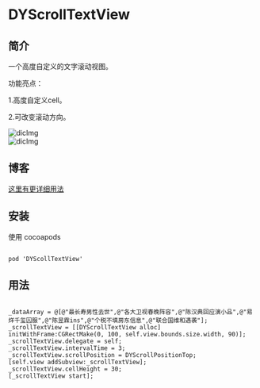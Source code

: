 # DYScrollTextView

## 简介
一个高度自定义的文字滚动视图。

功能亮点：

1.高度自定义cell。

2.可改变滚动方向。

![dicImg](https://github.com/duyi56432/DYScollTextView/blob/master/效果图上.gif)  
![dicImg](https://github.com/duyi56432/DYScollTextView/blob/master/效果图下.gif)  

## 博客
[这里有更详细用法](https://www.jianshu.com/p/35ee79534e07)

## 安装

使用 cocoapods
<pre><code> 
pod 'DYScollTextView'
</code></pre>

## 用法
<pre><code> 
_dataArray = @[@"最长寿男性去世",@"各大卫视春晚阵容",@"陈汉典回应演小品",@"易烊千玺囚服",@"陈昱霖ins",@"个税不填房东信息",@"联合国维和遇袭"];
_scrollTextView = [[DYScrollTextView alloc] initWithFrame:CGRectMake(0, 100, self.view.bounds.size.width, 90)];
_scrollTextView.delegate = self;
_scrollTextView.intervalTime = 3;
_scrollTextView.scrollPosition = DYScrollPositionTop;
[self.view addSubview:_scrollTextView];
_scrollTextView.cellHeight = 30;
[_scrollTextView start];

</code></pre>
